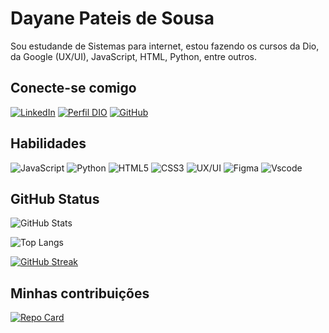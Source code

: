 # Dayane Pateis de Sousa
 Sou estudande de Sistemas para internet, estou fazendo os cursos da Dio, da Google (UX/UI), JavaScript, HTML, Python, entre outros.

## Conecte-se comigo
[![LinkedIn](https://img.shields.io/badge/LinkedIn-000?style=for-the-badge&logo=linkedin&logoColor=0E76A8)](www.linkedin.com/in/dayanepateisdesousa)
[![Perfil DIO](https://img.shields.io/badge/Perfil_DIO-9400d3?style=for-the-badge&logo=DIO)](https://www.dio.me/users/dayanepateis)
[![GitHub](https://img.shields.io/badge/GitHub-100000?style=for-the-badge&logo=github&logoColor=white)](https://github.com/DayPateis)

## Habilidades
![JavaScript](https://img.shields.io/badge/JavaScript-F7DF1E?style=for-the-badge&logo=javascript&logoColor=black)
![Python](https://img.shields.io/badge/python-3670A0?style=for-the-badge&logo=python&logoColor=ffdd54)
![HTML5](https://img.shields.io/badge/HTML5-E34F26?style=for-the-badge&logo=html5&logoColor=white)
![CSS3](https://img.shields.io/badge/CSS3-1572B6?style=for-the-badge&logo=css3&logoColor=white)
![UX/UI](https://img.shields.io/badge/UX/UI-ec63a1?style=for-the-badge&logo=UX/UI&logoColor=FFF&)
![Figma](https://img.shields.io/badge/Figma-696969?style=for-the-badge&logo=figma&logoColor=figma)
![Vscode](https://img.shields.io/badge/Vscode-007ACC?style=for-the-badge&logo=visual-studio-code&logoColor=white)

## GitHub Status
![GitHub Stats](https://github-readme-stats.vercel.app/api?username=DayPateis&theme=transparent&bg_color=DDA0DD&border_color=9400D3&show_icons=true&icon_color=9400D3&title_color=9400D3&text_color=9400D3&hide_title=true&hide=stars)

![Top Langs](https://github-readme-stats-git-masterrstaa-rickstaa.vercel.app/api/top-langs/?username=DayPateis&bg_color=dda0dd&border_color=9400d3&title_color=9400d3&text_color=9400d3d)

[![GitHub Streak](https://streak-stats.demolab.com/?user=DayPateis&background=dda0dd&border=9400d3&stroke=99400d3&ring=9400d3&fire=9400d3&currStreakNum=9400d3&sideNums=9400d3&currStreakLabel=9400d3&sideLabels=9400d3&dates=9400d3)](https://git.io/streak-stats)

## Minhas contribuições
[![Repo Card](https://github-readme-stats.vercel.app/api/pin/?username=DayPateis&repo=dio-lab-open-source&bg_color=DDa0DD&border_color=9400D3&show_icons=true&icon_color=9400D3&title_color=9400D3&text_color=9400D3)](https://github.com/DayPateis/dio-lab-open-source)
